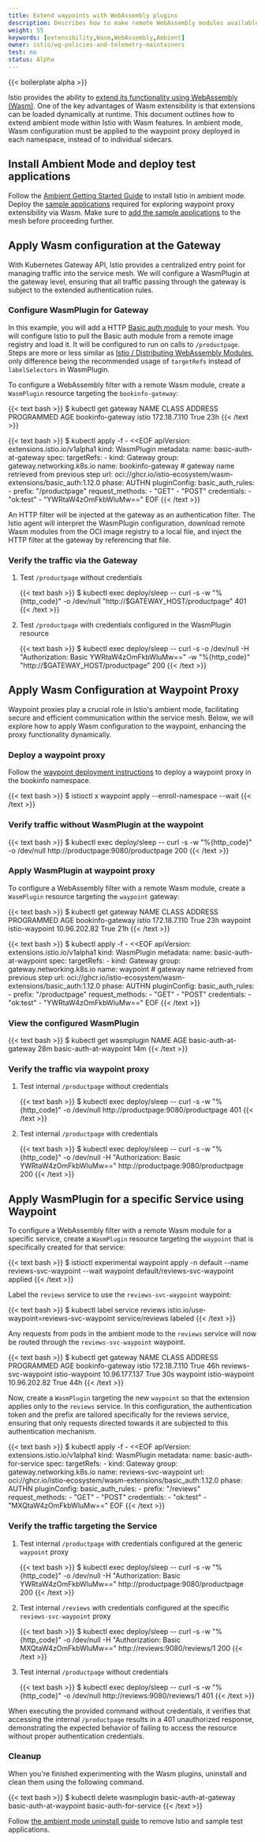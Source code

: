 ```yaml
---
title: Extend waypoints with WebAssembly plugins
description: Describes how to make remote WebAssembly modules available for ambient mode.
weight: 55
keywords: [extensibility,Wasm,WebAssembly,Ambient]
owner: istio/wg-policies-and-telemetry-maintainers
test: no
status: Alpha
---
```


{{< boilerplate alpha >}}

Istio provides the ability to [extend its functionality using WebAssembly (Wasm)](/docs/concepts/wasm/).
One of the key advantages of Wasm extensibility is that extensions can be loaded dynamically at runtime. This document outlines how to extend ambient mode within Istio with Wasm features. In ambient mode, Wasm configuration must be applied to the waypoint proxy deployed in each namespace, instead of to individual sidecars.

## Install Ambient Mode and deploy test applications

Follow the [Ambient Getting Started Guide](docs/ambient/getting-started/#download) to install Istio in ambient mode. Deploy the [sample applications](docs/ambient/getting-started/#bookinfo) required for exploring waypoint proxy extensibility via Wasm. Make sure to [add the sample applications](docs/ambient/getting-started/#addtoambient) to the mesh before proceeding further.

## Apply Wasm configuration at the Gateway

With Kubernetes Gateway API, Istio provides a centralized entry point for managing traffic into the service mesh. We will configure a WasmPlugin at the gateway level, ensuring that all traffic passing through the gateway is subject to the extended authentication rules.

### Configure WasmPlugin for Gateway

In this example, you will add a HTTP [Basic auth module](https://github.com/istio-ecosystem/wasm-extensions/tree/master/extensions/basic_auth) to your mesh. You will configure Istio to pull the Basic auth module from a remote image registry and load it. It will be configured to run on calls to `/productpage`. Steps are more or less similar as [Istio / Distributing WebAssembly Modules](docs/tasks/extensibility/wasm-module-distribution/), only difference being the recommended usage of `targetRefs` instead of `labelSelectors` in WasmPlugin.

To configure a WebAssembly filter with a remote Wasm module, create a `WasmPlugin` resource targeting the `bookinfo-gateway`:

{{< text bash >}}
$ kubectl get gateway
NAME               CLASS            ADDRESS        PROGRAMMED   AGE
bookinfo-gateway   istio            172.18.7.110   True         23h
{{< /text >}}

{{< text bash >}}
$ kubectl apply -f - <<EOF
apiVersion: extensions.istio.io/v1alpha1
kind: WasmPlugin
metadata:
  name: basic-auth-at-gateway
spec:
  targetRefs:
    - kind: Gateway
      group: gateway.networking.k8s.io
      name: bookinfo-gateway # gateway name retrieved from previous step
  url: oci://ghcr.io/istio-ecosystem/wasm-extensions/basic_auth:1.12.0
  phase: AUTHN
  pluginConfig:
    basic_auth_rules:
      - prefix: "/productpage"
        request_methods:
          - "GET"
          - "POST"
        credentials:
          - "ok:test"
          - "YWRtaW4zOmFkbWluMw=="
EOF
{{< /text >}}

An HTTP filter will be injected at the gateway as an authentication filter.
The Istio agent will interpret the WasmPlugin configuration, download remote Wasm modules from the OCI image registry to a local file, and inject the HTTP filter at the gateway by referencing that file.

### Verify the traffic via the Gateway

1. Test `/productpage` without credentials

    {{< text bash >}}
    $ kubectl exec deploy/sleep -- curl -s -w "%{http_code}" -o /dev/null "http://$GATEWAY_HOST/productpage"
    401
    {{< /text >}}

1. Test `/productpage` with credentials configured in the WasmPlugin resource

    {{< text bash >}}
    $ kubectl exec deploy/sleep -- curl -s -o /dev/null -H "Authorization: Basic YWRtaW4zOmFkbWluMw==" -w "%{http_code}" "http://$GATEWAY_HOST/productpage"
    200
    {{< /text >}}

## Apply Wasm Configuration at Waypoint Proxy

Waypoint proxies play a crucial role in Istio's ambient mode, facilitating secure and efficient communication within the service mesh. Below, we will explore how to apply Wasm configuration to the waypoint, enhancing the proxy functionality dynamically.

### Deploy a waypoint proxy

Follow the [waypoint deployment instructions](docs/ambient/getting-started/#layer-7-authorization-policy) to deploy a waypoint proxy in the bookinfo namespace.

{{< text bash >}}
$ istioctl x waypoint apply --enroll-namespace --wait
{{< /text >}}

### Verify traffic without WasmPlugin at the waypoint

{{< text bash >}}
$ kubectl exec deploy/sleep -- curl -s -w "%{http_code}" -o /dev/null http://productpage:9080/productpage
200
{{< /text >}}

### Apply WasmPlugin at waypoint proxy

To configure a WebAssembly filter with a remote Wasm module, create a `WasmPlugin` resource targeting the `waypoint` gateway:

{{< text bash >}}
$ kubectl get gateway
NAME               CLASS            ADDRESS        PROGRAMMED   AGE
bookinfo-gateway   istio            172.18.7.110   True         23h
waypoint           istio-waypoint   10.96.202.82   True         21h
{{< /text >}}

{{< text bash >}}
$ kubectl apply -f - <<EOF
apiVersion: extensions.istio.io/v1alpha1
kind: WasmPlugin
metadata:
  name: basic-auth-at-waypoint
spec:
  targetRefs:
    - kind: Gateway
      group: gateway.networking.k8s.io
      name: waypoint # gateway name retrieved from previous step
  url: oci://ghcr.io/istio-ecosystem/wasm-extensions/basic_auth:1.12.0
  phase: AUTHN
  pluginConfig:
    basic_auth_rules:
      - prefix: "/productpage"
        request_methods:
          - "GET"
          - "POST"
        credentials:
          - "ok:test"
          - "YWRtaW4zOmFkbWluMw=="
EOF
{{< /text >}}

### View the configured WasmPlugin

{{< text bash >}}
$ kubectl get wasmplugin
NAME                     AGE
basic-auth-at-gateway    28m
basic-auth-at-waypoint   14m
{{< /text >}}

### Verify the traffic via waypoint proxy

1. Test internal `/productpage` without credentials

    {{< text bash >}}
    $ kubectl exec deploy/sleep -- curl -s -w "%{http_code}" -o /dev/null http://productpage:9080/productpage
    401
    {{< /text >}}

1. Test internal `/productpage` with credentials

    {{< text bash >}}
    $ kubectl exec deploy/sleep -- curl -s -w "%{http_code}" -o /dev/null -H "Authorization: Basic YWRtaW4zOmFkbWluMw==" http://productpage:9080/productpage
    200
    {{< /text >}}

## Apply WasmPlugin for a specific Service using Waypoint

To configure a WebAssembly filter with a remote Wasm module for a specific service, create a `WasmPlugin` resource targeting the `waypoint` that is specifically created for that service:

{{< text bash >}}
$ istioctl experimental waypoint apply -n default --name reviews-svc-waypoint --wait
waypoint default/reviews-svc-waypoint applied
{{< /text >}}

Label the `reviews` service to use the `reviews-svc-waypoint` waypoint:

{{< text bash >}}
$ kubectl label service reviews istio.io/use-waypoint=reviews-svc-waypoint
service/reviews labeled
{{< /text >}}

Any requests from pods in the ambient mode to the `reviews` service will now be routed through the `reviews-svc-waypoint` waypoint.

{{< text bash >}}
$ kubectl get gateway
NAME                   CLASS            ADDRESS         PROGRAMMED   AGE
bookinfo-gateway       istio            172.18.7.110    True         46h
reviews-svc-waypoint   istio-waypoint   10.96.177.137   True         30s
waypoint               istio-waypoint   10.96.202.82    True         44h
{{< /text >}}

Now, create a `WasmPlugin` targeting the new `waypoint` so that the extension applies only to the `reviews` service. In this configuration, the authentication token and the prefix are tailored specifically for the reviews service, ensuring that only requests directed towards it are subjected to this authentication mechanism.

{{< text bash >}}
$ kubectl apply -f - <<EOF
apiVersion: extensions.istio.io/v1alpha1
kind: WasmPlugin
metadata:
  name: basic-auth-for-service
spec:
  targetRefs:
    - kind: Gateway
      group: gateway.networking.k8s.io
      name: reviews-svc-waypoint
  url: oci://ghcr.io/istio-ecosystem/wasm-extensions/basic_auth:1.12.0
  phase: AUTHN
  pluginConfig:
    basic_auth_rules:
      - prefix: "/reviews"
        request_methods:
          - "GET"
          - "POST"
        credentials:
          - "ok:test"
          - "MXQtaW4zOmFkbWluMw=="
EOF
{{< /text >}}

### Verify the traffic targeting the Service

1. Test internal `/productpage` with credentials configured at the generic `waypoint` proxy

    {{< text bash >}}
    $ kubectl exec deploy/sleep -- curl -s -w "%{http_code}" -o /dev/null -H "Authorization: Basic YWRtaW4zOmFkbWluMw==" http://productpage:9080/productpage
    200
    {{< /text >}}

1. Test internal `/reviews` with credentials configured at the specific `reviews-svc-waypoint` proxy

    {{< text bash >}}
    $ kubectl exec deploy/sleep -- curl -s -w "%{http_code}" -o /dev/null -H "Authorization: Basic MXQtaW4zOmFkbWluMw==" http://reviews:9080/reviews/1
    200
    {{< /text >}}

1. Test internal `/productpage` without credentials

    {{< text bash >}}
    $ kubectl exec deploy/sleep -- curl -s -w "%{http_code}" -o /dev/null http://reviews:9080/reviews/1
    401
    {{< /text >}}

When executing the provided command without credentials, it verifies that accessing the internal `/productpage` results in a 401 unauthorized response, demonstrating the expected behavior of failing to access the resource without proper authentication credentials.

### Cleanup

When you're finished experimenting with the Wasm plugins, uninstall and clean them using the following command.

{{< text bash >}}
$ kubectl delete wasmplugin basic-auth-at-gateway basic-auth-at-waypoint basic-auth-for-service
{{< /text >}}

Follow [the ambient mode uninstall guide](docs/ambient/getting-started/#uninstall) to remove Istio and sample test applications.
